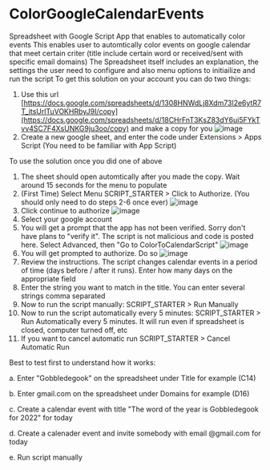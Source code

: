 # ColorGoogleCalendarEvents
Spreadsheet with Google Script App that enables to automatically color events
This enables user to automtically color events on google calendar that meet certain criter (title include certain word or received/sent with specific email domains)
The Spreadsheet itself includes an explanation, the settings the user need to configure and also menu options to initiailize and run the script
To get this solution on your account you can do two things:
1. Use this url [https://docs.google.com/spreadsheets/d/1308HNWdLj8Xdm73l2e6ytR7T_itsUrlTuVOKHRbyJ9I/copy](https://docs.google.com/spreadsheets/d/18CHrFnT3KsZ83dY6ui5FYkTvv4SC7F4XsUNKG9ju3oo/copy) and make a copy for you
![image](https://user-images.githubusercontent.com/24392647/202052041-dfe13bde-0758-4f9c-bff6-98646dd098b0.png)
2. Create a new google sheet, and enter the code under Extensions > Apps Script (You need to be familiar with App Script)

To use the solution once you did one of above
1. The sheet should open automtically after you made the copy. Wait around 15 seconds for the menu to populate
2. (First Time) Select Menu SCRIPT_STARTER > Click to Authorize. (You should only need to do steps 2-6 once ever)
![image](https://user-images.githubusercontent.com/24392647/202052294-bc4420c4-5312-49c4-b565-c489b7397a36.png)
3. Click continue to authorize
![image](https://user-images.githubusercontent.com/24392647/202052343-42f064e4-c5df-4581-9957-586648863392.png)
4. Select your google account
5. You will get a prompt that the app has not been verified. Sorry don't have plans to "verify it". The script is not malicious and code is posted here. Select Advanced, then "Go to ColorToCalendarScript"
![image](https://user-images.githubusercontent.com/24392647/202052409-4680832a-ceb7-4961-9dc1-51e4f727aed8.png)
6. You will get prompted to authorize. Do so
![image](https://user-images.githubusercontent.com/24392647/202052868-0278292c-34c2-48c2-ad21-59cd8d23f5b9.png)
7. Review the instructions. The script changes calendar events in a period of time (days before / after it runs). Enter how many days on the appropriate field
8. Enter the string you want to match in the title. You can enter several strings comma separated
9. Now to run the script manually: SCRIPT_STARTER > Run Manually
10. Now to run the script automatically every 5 minutes: SCRIPT_STARTER > Run Automatically every 5 minutes. It will run even if spreadsheet is closed, computer turned off, etc
11. If you want to cancel automatic run SCRIPT_STARTER > Cancel Automatic Run

Best to test first to understand how it works:

a. Enter "Gobbledegook" on the spreadsheet under Title for example (C14)

b. Enter gmail.com on the spreadsheet under Domains for example (D16)

c. Create a calendar event with title "The word of the year is Gobbledegook for 2022" for today

d. Create a calenader event and invite somebody with email @gmail.com for today

e. Run script manually
